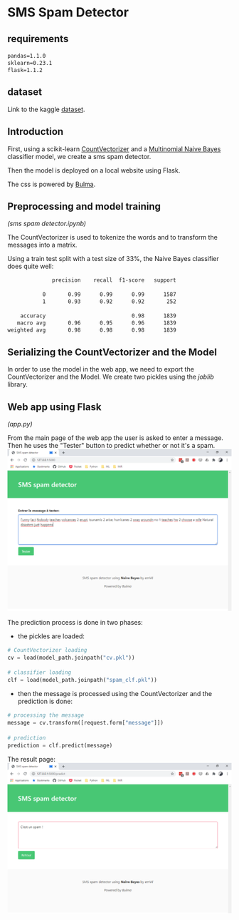 # SMS Spam Detector

## requirements
```
pandas=1.1.0
sklearn=0.23.1
flask=1.1.2
```

## dataset
Link to the kaggle [dataset](https://www.kaggle.com/uciml/sms-spam-collection-dataset).

## Introduction
First, using a scikit-learn [CountVectorizer](https://scikit-learn.org/stable/modules/generated/sklearn.feature_extraction.text.CountVectorizer.html) and a [Multinomial Naive Bayes](https://scikit-learn.org/stable/modules/generated/sklearn.naive_bayes.MultinomialNB.html) classifier model,
we create a sms spam detector.

Then the model is deployed on a local website using Flask.

The css is powered by [Bulma](https://bulma.io/).

## Preprocessing and model training
_(sms spam detector.ipynb)_

The CountVectorizer is used to tokenize the words and to transform the messages
into a matrix.

Using a train test split with a test size of 33%, the Naive Bayes classifier does quite well:
```
              precision    recall  f1-score   support

           0       0.99      0.99      0.99      1587
           1       0.93      0.92      0.92       252

    accuracy                           0.98      1839
   macro avg       0.96      0.95      0.96      1839
weighted avg       0.98      0.98      0.98      1839
```
## Serializing the CountVectorizer and the Model

In order to use the model in the web app, we need to export the CountVectorizer and the Model.
We create two pickles using the *joblib* library.

## Web app using Flask
_(app.py)_

From the main page of the web app the user is asked to enter a message.
Then he uses the "Tester" button to predict whether or not it's a spam.
![alt text](./images/sms_spam_message.png)

The prediction process is done in two phases:
* the pickles are loaded:
```python
# CountVectorizer loading
cv = load(model_path.joinpath("cv.pkl"))

# classifier loading
clf = load(model_path.joinpath("spam_clf.pkl"))
```
* then the message is processed using the CountVectorizer and the prediction is done:
```python
# processing the message
message = cv.transform([request.form["message"]])

# prediction
prediction = clf.predict(message)
```
The result page:
![alt text](./images/sms_spam_prediction.png)       
